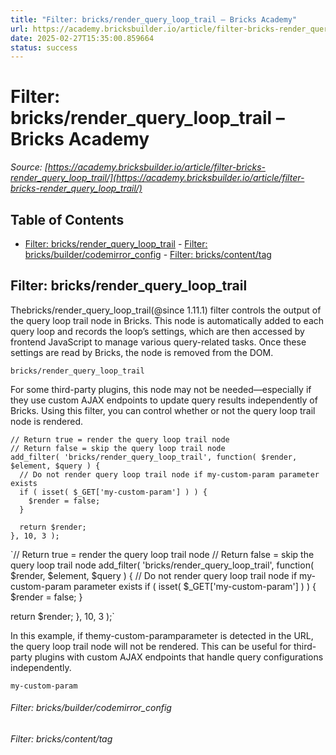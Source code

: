 ```yaml
---
title: "Filter: bricks/render_query_loop_trail – Bricks Academy"
url: https://academy.bricksbuilder.io/article/filter-bricks-render_query_loop_trail/
date: 2025-02-27T15:35:00.859664
status: success
---
```


# Filter: bricks/render_query_loop_trail – Bricks Academy

*Source: [https://academy.bricksbuilder.io/article/filter-bricks-render_query_loop_trail/](https://academy.bricksbuilder.io/article/filter-bricks-render_query_loop_trail/)*

## Table of Contents

- [Filter: bricks/render_query_loop_trail](#filter-bricksrenderquerylooptrail)
        - [Filter: bricks/builder/codemirror_config](#filter-bricksbuildercodemirrorconfig)
        - [Filter: bricks/content/tag](#filter-brickscontenttag)

## Filter: bricks/render_query_loop_trail

Thebricks/render_query_loop_trail(@since 1.11.1) filter controls the output of the query loop trail node in Bricks. This node is automatically added to each query loop and records the loop’s settings, which are then accessed by frontend JavaScript to manage various query-related tasks. Once these settings are read by Bricks, the node is removed from the DOM.

`bricks/render_query_loop_trail`

For some third-party plugins, this node may not be needed—especially if they use custom AJAX endpoints to update query results independently of Bricks. Using this filter, you can control whether or not the query loop trail node is rendered.

```
// Return true = render the query loop trail node
// Return false = skip the query loop trail node
add_filter( 'bricks/render_query_loop_trail', function( $render, $element, $query ) {
  // Do not render query loop trail node if my-custom-param parameter exists
  if ( isset( $_GET['my-custom-param'] ) ) {
    $render = false;
  }

  return $render;
}, 10, 3 );
```

`// Return true = render the query loop trail node
// Return false = skip the query loop trail node
add_filter( 'bricks/render_query_loop_trail', function( $render, $element, $query ) {
  // Do not render query loop trail node if my-custom-param parameter exists
  if ( isset( $_GET['my-custom-param'] ) ) {
    $render = false;
  }

  return $render;
}, 10, 3 );`

In this example, if themy-custom-paramparameter is detected in the URL, the query loop trail node will not be rendered. This can be useful for third-party plugins with custom AJAX endpoints that handle query configurations independently.

`my-custom-param`

###### Filter: bricks/builder/codemirror_config

###### Filter: bricks/content/tag

